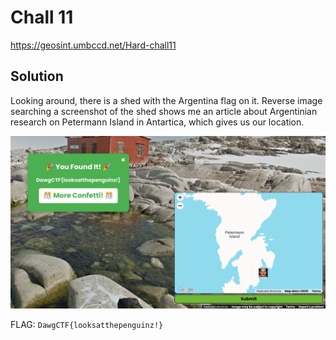 # Chall 11

https://geosint.umbccd.net/Hard-chall11

## Solution

Looking around, there is a shed with the Argentina flag on it. Reverse image searching a screenshot of the shed shows me an article about Argentinian research on Petermann Island in Antartica, which gives us our location.

![flag](https://github.com/aqxq/CTF-Writeups/blob/main/DawgCTF/OSINT/GEOSINT/Chall%2011/chall11.png)

FLAG: `DawgCTF{looksatthepenguinz!}`
